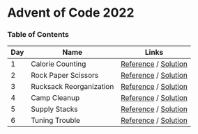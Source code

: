 # Advent of Code 2022

### Table of Contents

| Day | Name                    | Links                                                                                      |
| --- | ----------------------- | ------------------------------------------------------------------------------------------ |
| 1   | Calorie Counting        | [Reference](https://adventofcode.com/2022/day/1) / [Solution](/events/2022/day-1/index.ts) |
| 2   | Rock Paper Scissors     | [Reference](https://adventofcode.com/2022/day/2) / [Solution](/events/2022/day-2/index.ts) |
| 3   | Rucksack Reorganization | [Reference](https://adventofcode.com/2022/day/3) / [Solution](/events/2022/day-3/index.ts) |
| 4   | Camp Cleanup            | [Reference](https://adventofcode.com/2022/day/4) / [Solution](/events/2022/day-4/index.ts) |
| 5   | Supply Stacks           | [Reference](https://adventofcode.com/2022/day/5) / [Solution](/events/2022/day-5/index.ts) |
| 6   | Tuning Trouble          | [Reference](https://adventofcode.com/2022/day/6) / [Solution](/events/2022/day-6/index.ts) |